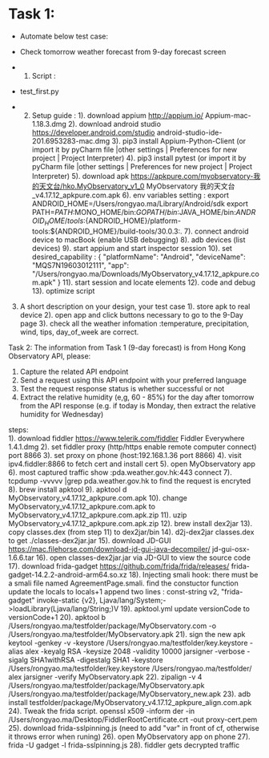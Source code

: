 # Task 1:
* Automate below test case:
* Check tomorrow weather forecast from 9-day forecast screen

* 1. Script : 
* test_first.py
* 2. Setup guide :
  1). download appium  http://appium.io/  Appium-mac-1.18.3.dmg
  2). download android studio  https://developer.android.com/studio android-studio-ide-201.6953283-mac.dmg
  3). pip3 install Appium-Python-Client (or import it by pyCharm  file |other settings | Preferences for new project | Project Interpreter)
  4). pip3 install pytest (or import it by pyCharm file |other settings | Preferences for new project | Project Interpreter)
  5). download apk https://apkpure.com/myobservatory-我的天文台/hko.MyObservatory_v1_0 MyObservatory 我的天文台_v4.17.12_apkpure.com.apk
  6). env variables setting : 
        export ANDROID_HOME=/Users/rongyao.ma/Library/Android/sdk
        export PATH=$PATH:$MONO_HOME/bin:${GOPATH}/bin:$JAVA_HOME/bin:${ANDROID_HOME}/tools:${ANDROID_HOME}/platform-tools:${ANDROID_HOME}/build-tools/30.0.3:.
  7). connect android device to macBook (enable USB debugging)
  8). adb devices (list devices) 
  9). start appium and start inspector session
  10). set desired_capability :
          {
              "platformName": "Android",
              "deviceName": "MQS7N19603012111",
              "app": "/Users/rongyao.ma/Downloads/MyObservatory_v4.17.12_apkpure.com.apk"
          }
  11). start session and locate elements 
  12). code and debug
  13). optimize script

3. A short description on your design, your test case
   1). store apk to real device
   2). open app and click buttons necessary to go to the 9-Day page
   3). check all the weather infomation :temperature, precipitation, wind, tips, day_of_week are correct.



Task 2:
The information from Task 1 (9-day forecast) is from Hong Kong Observatory API, please:
1. Capture the related API endpoint
2. Send a request using this API endpoint with your preferred language
3. Test the request response status is whether successful or not
4. Extract the relative humidity (e,g, 60 - 85%) for ​the day after tomorrow​ from the API
response (e.g. if today is Monday, then extract the relative humidity for Wednesday)

steps:  
    1). download fiddler  https://www.telerik.com/fiddler    Fiddler Everywhere 1.4.1.dmg
    2). set fiddler proxy (http/https enable remote computer connect) port 8866
    3). set proxy on phone (host:192.168.1.36 port 8866)
    4). visit ipv4.fiddler:8866 to fetch cert and install cert
    5). open MyObservatory app
    6). most captured traffic show :pda.weather.gov.hk:443 connect
    7). tcpdump -vvvvv |grep pda.weather.gov.hk to find the request is encryted
    8). brew install apktool
    9). apktool d MyObservatory_v4.17.12_apkpure.com.apk
    10). change MyObservatory_v4.17.12_apkpure.com.apk to MyObservatory_v4.17.12_apkpure.com.apk.zip
    11). uzip MyObservatory_v4.17.12_apkpure.com.apk.zip
    12). brew install dex2jar
    13). copy classes.dex (from step 11) to dex2jar/bin
    14). d2j-dex2jar classes.dex to get ./classes-dex2jar.jar
    15). download JD-GUI  https://mac.filehorse.com/download-jd-gui-java-decompiler/  jd-gui-osx-1.6.6.tar
    16). open classes-dex2jar.jar via JD-GUI to view the source code
    17). download frida-gadget https://github.com/frida/frida/releases/  frida-gadget-14.2.2-android-arm64.so.xz
    18). Injecting smali hook:
                           <activity android:configChanges="orientation" android:label="@string/app_name" android:name="hko.MyObservatory_v1_0.AgreementPage"                    android:noHistory="true" android:screenOrientation="portrait">
                          <intent-filter>
                              <action android:name="android.intent.action.MAIN"/>
                              <category android:name="android.intent.category.LAUNCHER"/>
                          </intent-filter>
                      </activity>
            there must be a smali file named AgreementPage.smali. find the constuctor function
            update the locals to locals+1
            append two lines : 
                  const-string v2, "frida-gadget"
                  invoke-static {v2}, Ljava/lang/System;->loadLibrary(Ljava/lang/String;)V
     19). apktool.yml update versionCode to versionCode+1
     20). apktool b  /Users/rongyao.ma/testfolder/package/MyObservatory.com  -o /Users/rongyao.ma/testfolder/MyObservatory.apk
     21). sign the new apk
          keytool -genkey -v -keystore /Users/rongyao.ma/testfolder/key.keystore -alias alex -keyalg RSA -keysize 2048 -validity 10000
          jarsigner -verbose -sigalg SHA1withRSA -digestalg SHA1 -keystore /Users/rongyao.ma/testfolder/key.keystore /Users/rongyao.ma/testfolder/ alex
          jarsigner -verify MyObservatory.apk
     22). zipalign -v 4 /Users/rongyao.ma/testfolder/package/MyObservatory.apk /Users/rongyao.ma/testfolder/package/MyObservatory_new.apk
     23). adb install testfolder/package/MyObservatory_v4.17.12_apkpure_align.com.apk
     24). Tweak the frida script.
          openssl x509 -inform der -in /Users/rongyao.ma/Desktop/FiddlerRootCertificate.crt  -out proxy-cert.pem
     25). download frida-sslpinning.js (need to add "var" in front of cf, otherwise it throws error when runing)
     26). open MyObservatory app on phone
     27). frida -U gadget -l frida-sslpinning.js
     28). fiddler gets decrypted traffic


